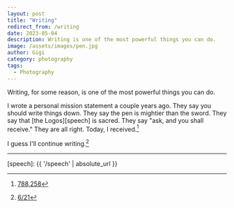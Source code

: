 ```yaml
---
layout: post
title: "Writing"
redirect_from: /writing
date: 2023-05-04
description: Writing is one of the most powerful things you can do.
image: /assets/images/pen.jpg
author: Gigi
category: photography
tags:
  - Photography
---
```


Writing, for some reason, is one of the most powerful things you can do.

I wrote a personal mission statement a couple years ago. They say you should
write things down. They say the pen is mightier than the sword. They say that
[the Logos][speech] is sacred. They say "ask, and you shall receive." They are all right.
Today, I received.[^fn-block]

I guess I'll continue writing.[^fn-book]

---

[speech]: {{ '/speech' | absolute_url }}
[^fn-block]: [788,258](https://www.nostr.guru/e/69130a21b29d65dd73b4b07480714e84395ac55f463620e2ca7d6310fcede896)
[^fn-book]: [6/21](https://21-ways.com/)
